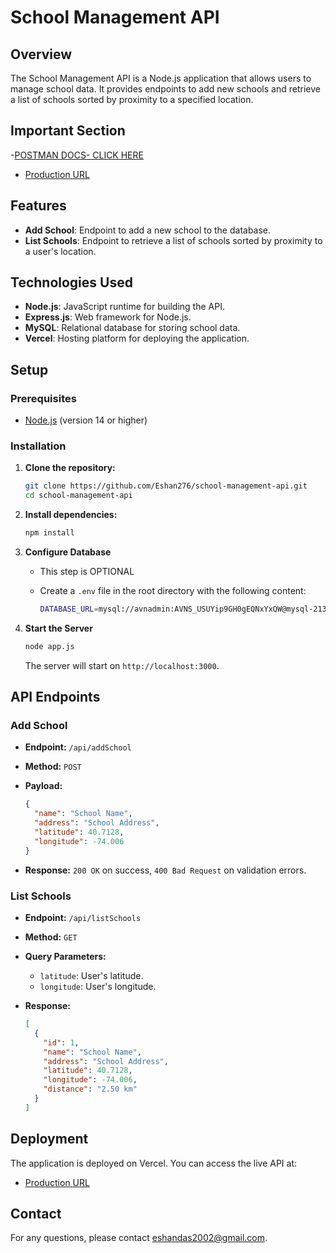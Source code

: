 # School Management API

## Overview

The School Management API is a Node.js application that allows users to manage school data. It provides endpoints to add new schools and retrieve a list of schools sorted by proximity to a specified location.

## Important Section

-[POSTMAN DOCS- CLICK HERE](https://documenter.getpostman.com/view/30488948/2sAXjF8Zx9)

- [Production URL](https://school-management-iqywxiv7j-eshan-das-projects.vercel.app/api/)

## Features

- **Add School**: Endpoint to add a new school to the database.
- **List Schools**: Endpoint to retrieve a list of schools sorted by proximity to a user's location.

## Technologies Used

- **Node.js**: JavaScript runtime for building the API.
- **Express.js**: Web framework for Node.js.
- **MySQL**: Relational database for storing school data.
- **Vercel**: Hosting platform for deploying the application.

## Setup

### Prerequisites

- [Node.js](https://nodejs.org/) (version 14 or higher)

### Installation

1. **Clone the repository:**

   ```bash
   git clone https://github.com/Eshan276/school-management-api.git
   cd school-management-api

   ```

2. **Install dependencies:**

   ```bash
   npm install

   ```

3. **Configure Database**

   - This step is OPTIONAL
   - Create a `.env` file in the root directory with the following content:

     ```bash
     DATABASE_URL=mysql://avnadmin:AVNS_USUYip9GH0gEQNxYxQW@mysql-21357908-eshandas2002-9c89.h.aivencloud.com:17612/defaultdb?ssl-mode=REQUIRED

     ```

4. **Start the Server**

   ```bash
   node app.js
   ```

   The server will start on `http://localhost:3000`.

## API Endpoints

### Add School

- **Endpoint:** `/api/addSchool`
- **Method:** `POST`
- **Payload:**

  ```json
  {
    "name": "School Name",
    "address": "School Address",
    "latitude": 40.7128,
    "longitude": -74.006
  }
  ```

- **Response:** `200 OK` on success, `400 Bad Request` on validation errors.

### List Schools

- **Endpoint:** `/api/listSchools`
- **Method:** `GET`
- **Query Parameters:**
  - `latitude`: User's latitude.
  - `longitude`: User's longitude.
- **Response:**

  ```json
  [
    {
      "id": 1,
      "name": "School Name",
      "address": "School Address",
      "latitude": 40.7128,
      "longitude": -74.006,
      "distance": "2.50 km"
    }
  ]
  ```

## Deployment

The application is deployed on Vercel. You can access the live API at:

- [Production URL](https://school-management-iqywxiv7j-eshan-das-projects.vercel.app/api/)

## Contact

For any questions, please contact [eshandas2002@gmail.com](mailto:eshandas2002@gmail..com).
